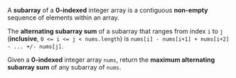 A **subarray** of a **0-indexed** integer array is a contiguous **non-empty** sequence of elements within an array.

The **alternating subarray sum** of a subarray that ranges from index `i` to `j` (**inclusive**, `0 <= i <= j < nums.length`) is `nums[i] - nums[i+1] + nums[i+2] - ... +/- nums[j]`.

Given a **0-indexed** integer array `nums`, return the **maximum alternating subarray sum** of any subarray of `nums`.